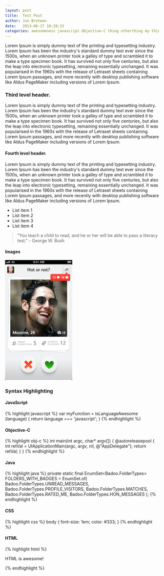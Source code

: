 ```yaml
---
layout: post
title:  Test Post
author: Jon Bretman
date:   2013-06-27 10:20:33
categories: awesomeness javascript Objective-C thing otherthing my-thing
---
```


Lorem Ipsum is simply dummy text of the printing and typesetting industry. Lorem Ipsum has been the industry's standard dummy text ever since the 1500s, when an unknown printer took a galley of type and scrambled it to make a type specimen book. It has survived not only five centuries, but also the leap into electronic typesetting, remaining essentially unchanged. It was popularised in the 1960s with the release of Letraset sheets containing Lorem Ipsum passages, and more recently with desktop publishing software like Aldus PageMaker including versions of Lorem Ipsum.

### Third level header.

Lorem Ipsum is simply dummy text of the printing and typesetting industry. Lorem Ipsum has been the industry's standard dummy text ever since the 1500s, when an unknown printer took a galley of type and scrambled it to make a type specimen book. It has survived not only five centuries, but also the leap into electronic typesetting, remaining essentially unchanged. It was popularised in the 1960s with the release of Letraset sheets containing Lorem Ipsum passages, and more recently with desktop publishing software like Aldus PageMaker including versions of Lorem Ipsum.

#### Fourth level header.

Lorem Ipsum is simply dummy text of the printing and typesetting industry. Lorem Ipsum has been the industry's standard dummy text ever since the 1500s, when an unknown printer took a galley of type and scrambled it to make a type specimen book. It has survived not only five centuries, but also the leap into electronic typesetting, remaining essentially unchanged. It was popularised in the 1960s with the release of Letraset sheets containing Lorem Ipsum passages, and more recently with desktop publishing software like Aldus PageMaker including versions of Lorem Ipsum.

* List item 1
* List item 2
* List item 3
* List item 4

>  "You teach a child to read, and he or her will be able to pass a literacy test." - George W. Bush

#### Images
![Hot or Not Ebcounters](/images/test-post-image-1.png)

### Syntax Highlighting

#### JavaScript
{% highlight javascript %}
var myFunction = isLanguageAwesome (language) {
    return language === 'javascript';
}
{% endhighlight %}

#### Objective-C
{% highlight obj-c %}
int main(int argc, char* argv[])
{
    @autoreleasepool {
        int retVal = UIApplicationMain(argc, argv, nil, @"AppDelegate");
        return retVal;
    }
}
{% endhighlight %}

#### Java
{% highlight java %}
private static final EnumSet<Badoo.FolderTypes> FOLDERS_WITH_BADGES = EnumSet.of(
    Badoo.FolderTypes.UNREAD_MESSAGES,
    Badoo.FolderTypes.PROFILE_VISITORS,
    Badoo.FolderTypes.MATCHES,
    Badoo.FolderTypes.RATED_ME,
    Badoo.FolderTypes.HON_MESSAGES
);
{% endhighlight %}

#### CSS
{% highlight css %}
body {
    font-size: 1em;
    color: #333;
}
{% endhighlight %}

#### HTML
{% highlight html %}
<div id="main-content">
    <p>HTML is awesome!</p>
</div>
{% endhighlight %}
